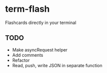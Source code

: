 # term-flash
Flashcards directly in your terminal

## TODO
- Make asyncRequest helper
- Add comments
- Refactor
- Read, push, write JSON in separate function
